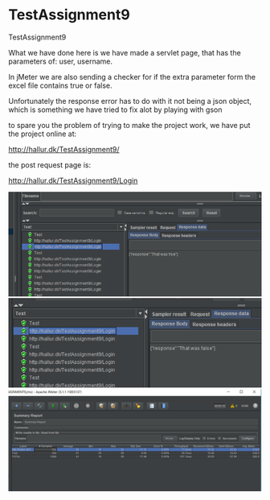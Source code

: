 # TestAssignment9


TestAssignment9

What we have done here is we have made a servlet page, that has the parameters of:
user,
username.

In jMeter we are also sending a checker for if the extra parameter form the excel file contains true or false.

Unfortunately the response error has to do with it not being a json object, which is something we have tried to fix alot
by playing with gson

to spare you the problem of trying to make the project work, we have put the project online at:

http://hallur.dk/TestAssignment9/

the post request page is:

http://hallur.dk/TestAssignment9/Login


<img src="https://github.com/Hallur20/TestAssignment9/blob/master/Allowed.PNG"/>
<img src="https://github.com/Hallur20/TestAssignment9/blob/master/NotAllowed.PNG"/>
<img src="https://github.com/Hallur20/TestAssignment9/blob/master/tableLog.PNG"/>
